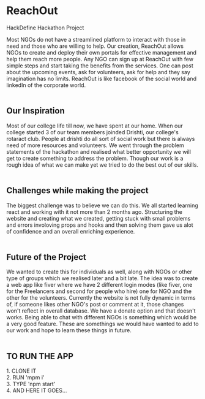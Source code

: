 # ReachOut
HackDefine Hackathon Project

Most NGOs do not have a streamlined platform to interact with those in need and those who are willing to help.
Our creation, ReachOut allows NGOs to create and deploy their own portals for effective management and help them reach more people.
Any NGO can sign up at ReachOut with few simple steps and start taking the benefits from the services.
One can post about the upcoming events, ask for volunteers, ask for help and they say imagination has no limits.
ReachOut is like facebook of the social world and linkedIn of the corporate world.
<br />
<br />
<h2>Our Inspiration</h2>
Most of our college life till now, we have spent at our home. When our college started 3 of our team members joinded Drishti, our college's rotaract club. People at drishti do all sort of social work but there is always need of more resources and volunteers.
We went through the problem statements of the hackathon and realised what better opportunity we will get to create something to address the problem.
Though our work is a rough idea of what we can make yet we tried to do the best out of our skills.
<br />
<br />
<h2>Challenges while making the project</h2>
The biggest challenge was to believe we can do this.
We all started learning react and working with it not more than 2 months ago.
Structuring the website and creating what we created, getting stuck with small problems and errors involoving props and hooks and then solving them gave us alot of confidence and an overall enriching experience.
<br />
<br />
<h2>Future of the Project</h2>
We wanted to create this for individuals as well, along with NGOs or other type of groups which we realised later and a bit late. The idea was to create a web app like fiver where we have 2 different login modes (like fiver, one for the Freelancers and second for people who hire) one for NGO and the other for the volunteers.
Currently the website is not fully dynamic in terms of, if someone likes other NGO's post or comment at it, those changes won't reflect in overall database.
We have a donate option and that doesn't works.
Being able to chat with different NGOs is something which would be a very good feature.
These are somethings we would have wanted to add to our work and hope to learn these things in future.
<br />
<br />
<h2>TO RUN THE APP</h2>
1. CLONE IT 
<br />
2. RUN 'mpm i'
<br />
3. TYPE 'npm start'
<br />
4. AND HERE IT GOES...
